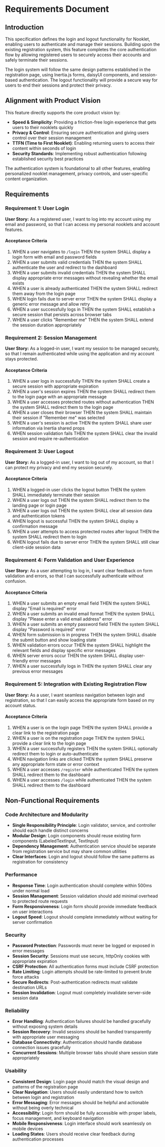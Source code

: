 # Requirements Document

## Introduction

This specification defines the login and logout functionality for Nooklet, enabling users to authenticate and manage their sessions. Building upon the existing registration system, this feature completes the core authentication flow by allowing registered users to securely access their accounts and safely terminate their sessions.

The login system will follow the same design patterns established in the registration page, using Inertia.js forms, daisyUI components, and session-based authentication. The logout functionality will provide a secure way for users to end their sessions and protect their privacy.

## Alignment with Product Vision

This feature directly supports the core product vision by:

- **Speed & Simplicity**: Providing a friction-free login experience that gets users to their nooklets quickly
- **Privacy & Control**: Ensuring secure authentication and giving users control over their session management
- **TTFN (Time to First Nooklet)**: Enabling returning users to access their content within seconds of login
- **Security Standards**: Implementing robust authentication following established security best practices

The authentication system is foundational to all other features, enabling personalized nooklet management, privacy controls, and user-specific content organization.

## Requirements

### Requirement 1: User Login

**User Story:** As a registered user, I want to log into my account using my email and password, so that I can access my personal nooklets and account features.

#### Acceptance Criteria

1. WHEN a user navigates to `/login` THEN the system SHALL display a login form with email and password fields
2. WHEN a user submits valid credentials THEN the system SHALL authenticate the user and redirect to the dashboard
3. WHEN a user submits invalid credentials THEN the system SHALL display appropriate error messages without revealing whether the email exists
4. WHEN a user is already authenticated THEN the system SHALL redirect them away from the login page
5. WHEN login fails due to server error THEN the system SHALL display a generic error message and allow retry
6. WHEN a user successfully logs in THEN the system SHALL establish a secure session that persists across browser tabs
7. WHEN a user clicks "Remember me" THEN the system SHALL extend the session duration appropriately

### Requirement 2: Session Management

**User Story:** As a logged-in user, I want my session to be managed securely, so that I remain authenticated while using the application and my account stays protected.

#### Acceptance Criteria

1. WHEN a user logs in successfully THEN the system SHALL create a secure session with appropriate expiration
2. WHEN a user's session expires THEN the system SHALL redirect them to the login page with an appropriate message
3. WHEN a user accesses protected routes without authentication THEN the system SHALL redirect them to the login page
4. WHEN a user closes their browser THEN the system SHALL maintain their session if "Remember me" was selected
5. WHEN a user's session is active THEN the system SHALL share user information via Inertia shared props
6. WHEN session validation fails THEN the system SHALL clear the invalid session and require re-authentication

### Requirement 3: User Logout

**User Story:** As a logged-in user, I want to log out of my account, so that I can protect my privacy and end my session securely.

#### Acceptance Criteria

1. WHEN a logged-in user clicks the logout button THEN the system SHALL immediately terminate their session
2. WHEN a user logs out THEN the system SHALL redirect them to the landing page or login page
3. WHEN a user logs out THEN the system SHALL clear all session data and authentication tokens
4. WHEN logout is successful THEN the system SHALL display a confirmation message
5. WHEN a user attempts to access protected routes after logout THEN the system SHALL redirect them to login
6. WHEN logout fails due to server error THEN the system SHALL still clear client-side session data

### Requirement 4: Form Validation and User Experience

**User Story:** As a user attempting to log in, I want clear feedback on form validation and errors, so that I can successfully authenticate without confusion.

#### Acceptance Criteria

1. WHEN a user submits an empty email field THEN the system SHALL display "Email is required" error
2. WHEN a user submits an invalid email format THEN the system SHALL display "Please enter a valid email address" error
3. WHEN a user submits an empty password field THEN the system SHALL display "Password is required" error
4. WHEN form submission is in progress THEN the system SHALL disable the submit button and show loading state
5. WHEN validation errors occur THEN the system SHALL highlight the relevant fields and display specific error messages
6. WHEN server errors occur THEN the system SHALL display user-friendly error messages
7. WHEN a user successfully logs in THEN the system SHALL clear any previous error messages

### Requirement 5: Integration with Existing Registration Flow

**User Story:** As a user, I want seamless navigation between login and registration, so that I can easily access the appropriate form based on my account status.

#### Acceptance Criteria

1. WHEN a user is on the login page THEN the system SHALL provide a clear link to the registration page
2. WHEN a user is on the registration page THEN the system SHALL provide a clear link to the login page
3. WHEN a user successfully registers THEN the system SHALL optionally redirect them to login or auto-authenticate
4. WHEN navigation links are clicked THEN the system SHALL preserve any appropriate form state or error context
5. WHEN a user accesses `/register` while authenticated THEN the system SHALL redirect them to the dashboard
6. WHEN a user accesses `/login` while authenticated THEN the system SHALL redirect them to the dashboard

## Non-Functional Requirements

### Code Architecture and Modularity

- **Single Responsibility Principle**: Login validator, service, and controller should each handle distinct concerns
- **Modular Design**: Login components should reuse existing form components (LabeledTextInput, TextInput)
- **Dependency Management**: Authentication service should be separate from registration service but may share common utilities
- **Clear Interfaces**: Login and logout should follow the same patterns as registration for consistency

### Performance

- **Response Time**: Login authentication should complete within 500ms under normal load
- **Session Management**: Session validation should add minimal overhead to protected route requests
- **Form Responsiveness**: Login form should provide immediate feedback on user interactions
- **Logout Speed**: Logout should complete immediately without waiting for server confirmation

### Security

- **Password Protection**: Passwords must never be logged or exposed in error messages
- **Session Security**: Sessions must use secure, httpOnly cookies with appropriate expiration
- **CSRF Protection**: All authentication forms must include CSRF protection
- **Rate Limiting**: Login attempts should be rate-limited to prevent brute force attacks
- **Secure Redirects**: Post-authentication redirects must validate destination URLs
- **Session Invalidation**: Logout must completely invalidate server-side session data

### Reliability

- **Error Handling**: Authentication failures should be handled gracefully without exposing system details
- **Session Recovery**: Invalid sessions should be handled transparently with appropriate user messaging
- **Database Connectivity**: Authentication should handle database connection issues gracefully
- **Concurrent Sessions**: Multiple browser tabs should share session state appropriately

### Usability

- **Consistent Design**: Login page should match the visual design and patterns of the registration page
- **Clear Navigation**: Users should easily understand how to switch between login and registration
- **Error Messaging**: Error messages should be helpful and actionable without being overly technical
- **Accessibility**: Login form should be fully accessible with proper labels, focus management, and keyboard navigation
- **Mobile Responsiveness**: Login interface should work seamlessly on mobile devices
- **Loading States**: Users should receive clear feedback during authentication processes